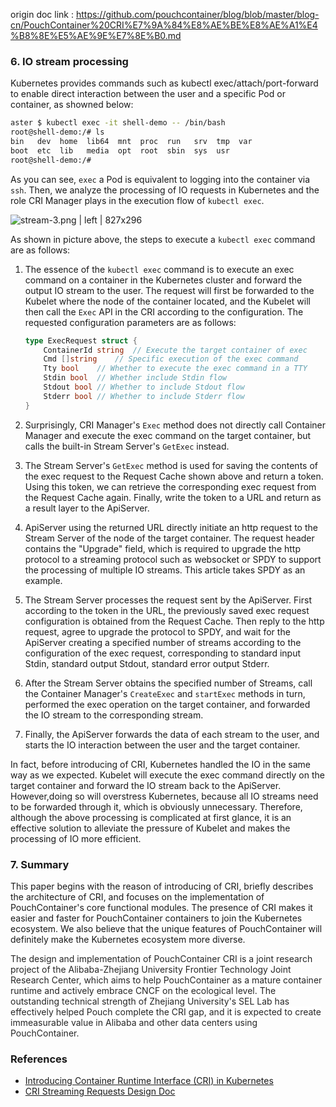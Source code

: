 origin doc link : https://github.com/pouchcontainer/blog/blob/master/blog-cn/PouchContainer%20CRI%E7%9A%84%E8%AE%BE%E8%AE%A1%E4%B8%8E%E5%AE%9E%E7%8E%B0.md


### 6. IO stream processing

Kubernetes provides commands such as kubectl exec/attach/port-forward to enable direct interaction between the user and a specific Pod or container, as showned below:

```sh
aster $ kubectl exec -it shell-demo -- /bin/bash
root@shell-demo:/# ls
bin   dev  home  lib64  mnt  proc  run   srv  tmp  var
boot  etc  lib   media  opt  root  sbin  sys  usr
root@shell-demo:/#
```

As you can see, `exec` a Pod is equivalent to logging into the container via `ssh`. Then, we analyze the processing of IO requests in Kubernetes and the role CRI Manager plays in the execution flow of `kubectl exec`.


![stream-3.png | left | 827x296](https://cdn.yuque.com/lark/0/2018/png/103564/1527478375654-1c891ac5-7dd0-4432-9f72-56c4feb35ac6.png "")


As shown in picture above, the steps to execute a `kubectl exec` command are as follows:

1. The essence of the `kubectl exec` command is to execute an exec command on a container in the Kubernetes cluster and forward the output IO stream to the user. The request will first be forwarded to the Kubelet where the node of the container located, and the Kubelet will then call the `Exec` API in the CRI according to the configuration. The requested configuration parameters are as follows:
    
    ```go
    type ExecRequest struct {
    	ContainerId string	// Execute the target container of exec
    	Cmd []string	// Specific execution of the exec command
    	Tty bool	// Whether to execute the exec command in a TTY
    	Stdin bool	// Whether include Stdin flow
    	Stdout bool	// Whether to include Stdout flow
    	Stderr bool	// Whether to include Stderr flow 
    }
    ```
2. Surprisingly, CRI Manager's `Exec` method does not directly call Container Manager and execute the exec command on the target container, but calls the built-in Stream Server's `GetExec` instead.
3. The Stream Server's `GetExec` method is used for saving the contents of the exec request to the Request Cache shown above and return a token. Using this token, we can retrieve the corresponding exec request from the Request Cache again. Finally, write the token to a URL and return as a result layer to the ApiServer.
4. ApiServer using the returned URL directly initiate an http request to the Stream Server of the node of the target container. The request header contains the "Upgrade" field, which is required to upgrade the http protocol to a streaming protocol such as websocket or SPDY to support the processing of multiple IO streams. This article takes SPDY as an example.
5. The Stream Server processes the request sent by the ApiServer. First according to the token in the URL, the previously saved exec request configuration is obtained from the Request Cache. Then reply to the http request, agree to upgrade the protocol to SPDY, and wait for the ApiServer creating a specified number of streams according to the configuration of the exec request, corresponding to standard input Stdin, standard output Stdout, standard error output Stderr.
6. After the Stream Server obtains the specified number of Streams, call the Container Manager's `CreateExec` and `startExec` methods in turn, performed the exec operation on the target container, and forwarded the IO stream to the corresponding stream.
7. Finally, the ApiServer forwards the data of each stream to the user, and starts the IO interaction between the user and the target container.

In fact, before introducing of CRI, Kubernetes handled the IO in the same way as we expected. Kubelet will execute the exec command directly on the target container and forward the IO stream back to the ApiServer. However,doing so will overstress Kubernetes, because all IO streams need to be forwarded through it, which is obviously unnecessary. Therefore, although the above processing is complicated at first glance, it is an effective solution to alleviate the pressure of Kubelet and makes the processing of IO more efficient.

### 7. Summary

This paper begins with the reason of introducing of CRI, briefly describes the architecture of CRI, and focuses on the implementation of PouchContainer's core functional modules. The presence of CRI makes it easier and faster for PouchContainer containers to join the Kubernetes ecosystem. We also believe that the unique features of PouchContainer will definitely make the Kubernetes ecosystem more diverse.

<span data-type="color" style="color:rgb(38, 38, 38)"><span data-type="background" style="background-color:rgb(255, 255, 255)"> The design and implementation of PouchContainer CRI is a joint research project of the Alibaba-Zhejiang University Frontier Technology Joint Research Center, which aims to help PouchContainer as a mature container runtime and actively embrace CNCF on the ecological level. The outstanding technical strength of Zhejiang University's SEL Lab has effectively helped Pouch complete the CRI gap, and it is expected to create immeasurable value in Alibaba and other data centers using PouchContainer.</span></span>

### References

* [Introducing Container Runtime Interface (CRI) in Kubernetes](https://kubernetes.io/blog/2016/12/container-runtime-interface-cri-in-kubernetes/)
* [CRI Streaming Requests Design Doc](https://docs.google.com/document/d/1OE_QoInPlVCK9rMAx9aybRmgFiVjHpJCHI9LrfdNM_s/edit#)
